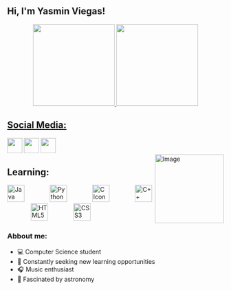 ## Hi, I'm Yasmin Viegas!

<div align="center">

  <a href="https://github.com/yasyaaaas">
   
   <img height="190em" src="https://github-readme-stats.vercel.app/api?username=yasyaaaas&show_icons=true&theme=radical&include_all_commits=true"/>
    
   <img height="190em" src="https://github-readme-stats.vercel.app/api/top-langs/?username=yasyaaaas&layout=compact&langs_count=12&theme=omni"/>
 
</div>

 ## Social Media:
<div> 
  <a href="https://www.linkedin.com/in/yasmin-viegas-518948277/" target="_blank"><img src="https://img.shields.io/badge/-LinkedIn-%23333?style=for-the-badge&logo=linkedin&logoColor=white" target="_blank" style="height: 35px"></a> 
  <a href="https://www.instagram.com/yasmincassemiro_/" target="_blank"><img src="https://img.shields.io/badge/-Instagram-%23333?style=for-the-badge&logo=instagram&logoColor=white" target="_blank" style="height: 35px"></></a>
  <a href = "mailto: yasminviegas98@gmail.com" target="_blank"><img src="https://img.shields.io/badge/-Gmail-%23333?style=for-the-badge&logo=gmail&logoColor=white" target="_blank" style="height: 35px"></></a>
</br>
  <div style="display: inline_block">
   <img align="right" height="160em" alt="Image" src="https://media.giphy.com/media/fMVJt07QrNH3O/giphy-downsized.gif">
  </div>
</div>

## Learning:
<div style="display: inline_block" >
   <img style="height: 40px" alt="Java Icon" src="https://cdn.jsdelivr.net/gh/devicons/devicon/icons/java/java-plain.svg" />
   &nbsp;&nbsp;&nbsp;&nbsp;&nbsp;&nbsp;&nbsp;&nbsp;&nbsp;&nbsp;&nbsp;&nbsp;&nbsp;
   <img style="height: 40px" alt="Python Icon" src="https://cdn.jsdelivr.net/gh/devicons/devicon/icons/python/python-plain.svg" />
   &nbsp;&nbsp;&nbsp;&nbsp;&nbsp;&nbsp;&nbsp;&nbsp;&nbsp;&nbsp;&nbsp;&nbsp;&nbsp;
   <img style="height: 40px" alt="C Icon" src="https://cdn.jsdelivr.net/gh/devicons/devicon/icons/c/c-line.svg"/>
   &nbsp;&nbsp;&nbsp;&nbsp;&nbsp;&nbsp;&nbsp;&nbsp;&nbsp;&nbsp;&nbsp;&nbsp;&nbsp;
   <img style="height: 40px" alt="C++ Icon" src="https://cdn.jsdelivr.net/gh/devicons/devicon/icons/cplusplus/cplusplus-line.svg"/>
   &nbsp;&nbsp;&nbsp;&nbsp;&nbsp;&nbsp;&nbsp;&nbsp;&nbsp;&nbsp;&nbsp;&nbsp;&nbsp;
   <img style="height: 40px" alt="HTML5 Icon" src="https://cdn.jsdelivr.net/gh/devicons/devicon/icons/html5/html5-plain-wordmark.svg" />
   &nbsp;&nbsp;&nbsp;&nbsp;&nbsp;&nbsp;&nbsp;&nbsp;&nbsp;&nbsp;&nbsp;&nbsp;&nbsp;
   <img style="height: 40px" alt="CSS3 Icon" src="https://cdn.jsdelivr.net/gh/devicons/devicon/icons/css3/css3-plain-wordmark.svg" />   
   &nbsp;&nbsp;&nbsp;&nbsp;&nbsp;&nbsp;&nbsp;&nbsp;&nbsp;&nbsp;&nbsp;&nbsp;&nbsp;
 </div>

 ### Abbout me: 
- 💻 Computer Science student
- 🪩 Constantly seeking new learning opportunities
- 🎧 Music enthusiast
- 🔭 Fascinated by astronomy

<!--
A um passo de me jogar de uma ponte AAAAAAAAAAAAAAAAAAAAAAAAAA
(Taylor Swift te amo!!!!)
--> 
